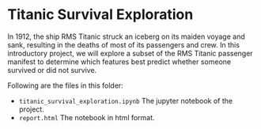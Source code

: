# Titanic Survival Exploration
In 1912, the ship RMS Titanic struck an iceberg on its maiden voyage and sank, resulting in the deaths of most of its passengers and crew. In this introductory project, we will explore a subset of the RMS Titanic passenger manifest to determine which features best predict whether someone survived or did not survive.  

Following are the files in this folder:  
* ```titanic_survival_exploration.ipynb``` The jupyter notebook of the project.
* ```report.html``` The notebook in html format.